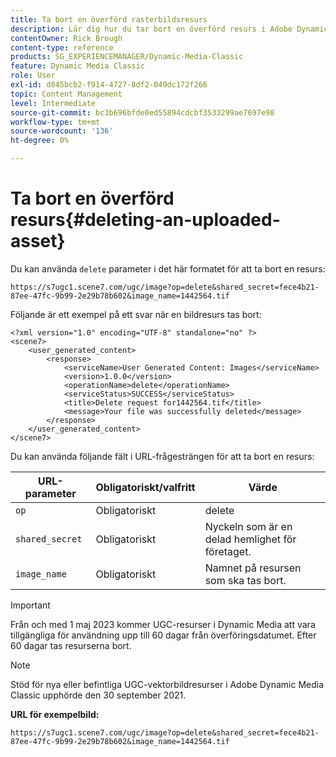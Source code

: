 ```yaml
---
title: Ta bort en överförd rasterbildsresurs
description: Lär dig hur du tar bort en överförd resurs i Adobe Dynamic Media Classic.
contentOwner: Rick Brough
content-type: reference
products: SG_EXPERIENCEMANAGER/Dynamic-Media-Classic
feature: Dynamic Media Classic
role: User
exl-id: d845bcb2-f914-4727-8df2-049dc172f266
topic: Content Management
level: Intermediate
source-git-commit: bc3b696bfde0ed55894cdcbf3533299ae7697e98
workflow-type: tm+mt
source-wordcount: '136'
ht-degree: 0%

---
```


# Ta bort en överförd resurs{#deleting-an-uploaded-asset}

Du kan använda `delete` parameter i det här formatet för att ta bort en resurs:

```as3
https://s7ugc1.scene7.com/ugc/image?op=delete&shared_secret=fece4b21-87ee-47fc-9b99-2e29b78b602&image_name=1442564.tif
```

Följande är ett exempel på ett svar när en bildresurs tas bort:

```as3
<?xml version="1.0" encoding="UTF-8" standalone="no" ?> 
<scene7> 
    <user_generated_content> 
        <response> 
            <serviceName>User Generated Content: Images</serviceName> 
            <version>1.0.0</version> 
            <operationName>delete</operationName> 
            <serviceStatus>SUCCESS</serviceStatus> 
            <title>Delete request for1442564.tif</title> 
            <message>Your file was successfully deleted</message> 
        </response> 
    </user_generated_content> 
</scene7>
```

Du kan använda följande fält i URL-frågesträngen för att ta bort en resurs:

| URL-parameter | Obligatoriskt/valfritt | Värde |
| --- | --- | --- |
| `op` | Obligatoriskt | delete |
| `shared_secret` | Obligatoriskt | Nyckeln som är en delad hemlighet för företaget. |
| `image_name` | Obligatoriskt | Namnet på resursen som ska tas bort. |

<!-- <li>For Vector:fxg_name</li> -->

>[!IMPORTANT]
>
>Från och med 1 maj 2023 kommer UGC-resurser i Dynamic Media att vara tillgängliga för användning upp till 60 dagar från överföringsdatumet. Efter 60 dagar tas resurserna bort.

>[!NOTE]
>
>Stöd för nya eller befintliga UGC-vektorbildresurser i Adobe Dynamic Media Classic upphörde den 30 september 2021.

**URL för exempelbild:**

`https://s7ugc1.scene7.com/ugc/image?op=delete&shared_secret=fece4b21-87ee-47fc-9b99-2e29b78b602&image_name=1442564.tif`

<!-- **Sample vector URL:**

`https://s7ugc1.scene7.com/ugc/vector?op=delete&shared_secret=2160a8fa-cec6-45ba-8d59- ca595f6d2b47& &fxg_name=8875744.fxg` -->
